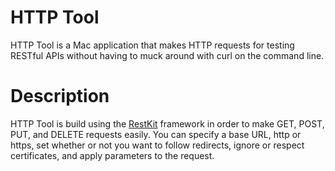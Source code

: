 # HTTP Tool

HTTP Tool is a Mac application that makes HTTP requests for testing RESTful APIs without having to muck around with curl on the command line.

# Description

HTTP Tool is build using the [RestKit](https://github.com/RestKit/RestKit) framework in order to make GET, POST, PUT, and DELETE requests easily. You can specify a base URL, http or https, set whether or not you want to follow redirects, ignore or respect certificates, and apply parameters to the request.
